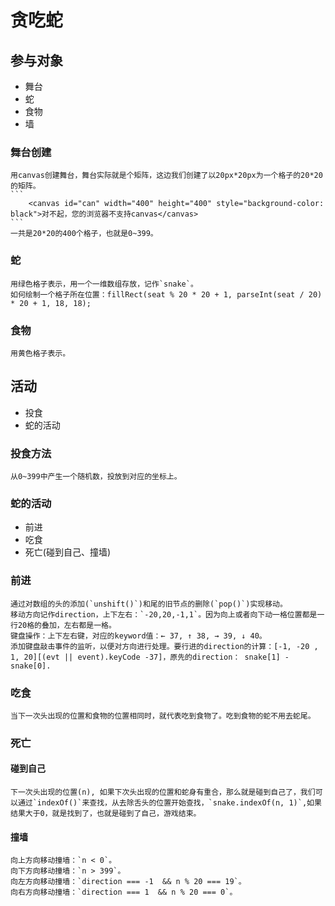 # 贪吃蛇
## 参与对象
* 舞台
* 蛇
* 食物
* 墙
### 舞台创建
    用canvas创建舞台，舞台实际就是个矩阵，这边我们创建了以20px*20px为一个格子的20*20的矩阵。
    ```
        <canvas id="can" width="400" height="400" style="background-color: black">对不起，您的浏览器不支持canvas</canvas>
    ```
    一共是20*20的400个格子，也就是0~399。
### 蛇
    用绿色格子表示，用一个一维数组存放，记作`snake`。
    如何绘制一个格子所在位置：fillRect(seat % 20 * 20 + 1, parseInt(seat / 20) * 20 + 1, 18, 18);
### 食物
    用黄色格子表示。
### 
## 活动
* 投食
* 蛇的活动
### 投食方法
    从0~399中产生一个随机数，投放到对应的坐标上。
### 蛇的活动
* 前进
* 吃食
* 死亡(碰到自己、撞墙)
### 前进
    通过对数组的头的添加(`unshift()`)和尾的旧节点的删除(`pop()`)实现移动。
    移动方向记作direction，上下左右：`-20,20,-1,1`。因为向上或者向下动一格位置都是一行20格的叠加，左右都是一格。
    键盘操作：上下左右键，对应的keyword值：← 37, ↑ 38, → 39, ↓ 40。
    添加键盘敲击事件的监听，以便对方向进行处理。要行进的direction的计算：[-1, -20 , 1, 20][(evt || event).keyCode -37]，原先的direction： snake[1] - snake[0].
### 吃食
    当下一次头出现的位置和食物的位置相同时，就代表吃到食物了。吃到食物的蛇不用去蛇尾。
### 死亡
 #### 碰到自己
    下一次头出现的位置(n), 如果下次头出现的位置和蛇身有重合，那么就是碰到自己了，我们可以通过`indexOf()`来查找，从去除舌头的位置开始查找，`snake.indexOf(n, 1)`,如果结果大于0，就是找到了，也就是碰到了自己，游戏结束。
 #### 撞墙
    向上方向移动撞墙：`n < 0`。
    向下方向移动撞墙：`n > 399`。
    向左方向移动撞墙：`direction === -1  && n % 20 === 19`。
    向右方向移动撞墙：`direction === 1  && n % 20 === 0`。
